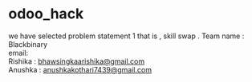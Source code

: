 # odoo_hack
we have selected problem statement 1 that is , skill swap . Team name : Blackbinary
<br>
email:
<br> 
Rishika : bhawsingkaarishika@gmail.com
<br>
Anushka : anushkakothari7439@gmail.com

